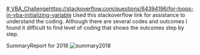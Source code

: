 [# VBA_Challenge](https://stackoverflow.com/questions/64394196/for-loops-in-vba-initializing-variable)https://stackoverflow.com/questions/64394196/for-loops-in-vba-initializing-variable
Used this stackoverflow link for assistance to understand the coding.
Although there are several codes and outcomes I found it difficult to find level of coding that shows the outcomes step by step.

SummaryReport for 2018
![summary2018](./2018\Screenshot.png)

